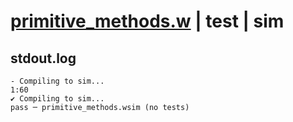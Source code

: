 # [primitive_methods.w](../../../../examples/tests/valid/primitive_methods.w) | test | sim

## stdout.log
```log
- Compiling to sim...
1:60
✔ Compiling to sim...
pass ─ primitive_methods.wsim (no tests)
```

